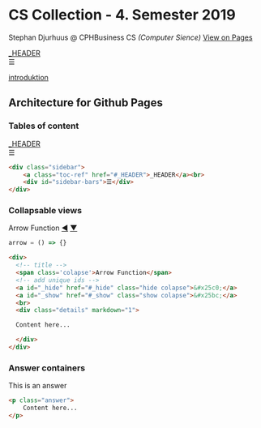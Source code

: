 # CS Collection - 4. Semester 2019
Stephan Djurhuus @ CPHBusiness CS *(Computer Sience)*
<a id='vop' href='https://stephan-mdd.github.io/CPHBusiness-CS.S4.19/'>View on Pages</a>

<div class="sidebar">
    <a class="toc-ref" href="#_HEADER">_HEADER</a><br>
    <div id="sidebar-bars">☰</div>
</div>

[introduktion](subjects/introduktion.md)

## Architecture for Github Pages

### Tables of content

<div class="sidebar">
    <a class="toc-ref" href="#_HEADER">_HEADER</a><br>
    <div id="sidebar-bars">☰</div>
</div>

```html
<div class="sidebar">
    <a class="toc-ref" href="#_HEADER">_HEADER</a><br>
    <div id="sidebar-bars">☰</div>
</div>
```

### Collapsable views

<div>
  <!-- title -->
  <span class='colapse'>Arrow Function</span>
  <!-- add unique ids -->
  <a id="_hide" href="#_hide" class="hide colapse">&#x25c0;</a>
  <a id="_show" href="#_show" class="show colapse">&#x25bc;</a>
  <br>
  <div class="details" markdown="1">

  ```js
  arrow = () => {}
  ```

  </div>
</div>

```html
<div>
  <!-- title -->
  <span class='colapse'>Arrow Function</span>
  <!-- add unique ids -->
  <a id="_hide" href="#_hide" class="hide colapse">&#x25c0;</a>
  <a id="_show" href="#_show" class="show colapse">&#x25bc;</a>
  <br>
  <div class="details" markdown="1">

  Content here...

  </div>
</div>
```

### Answer containers

<div class="answer">This is an answer</div>

```html
<p class="answer">
    Content here...
</p>
```



